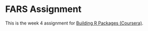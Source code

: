 # FARS Assignment

This is the week 4 assignment for [Building R Packages (Coursera)](https://www.coursera.org/learn/r-packages/).

